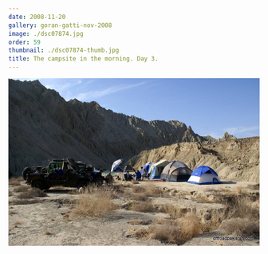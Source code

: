 ```yaml
---
date: 2008-11-20
gallery: goran-gatti-nov-2008
image: ./dsc07874.jpg
order: 59
thumbnail: ./dsc07874-thumb.jpg
title: The campsite in the morning. Day 3.
---
```


![The campsite in the morning. Day 3.](./dsc07874.jpg)